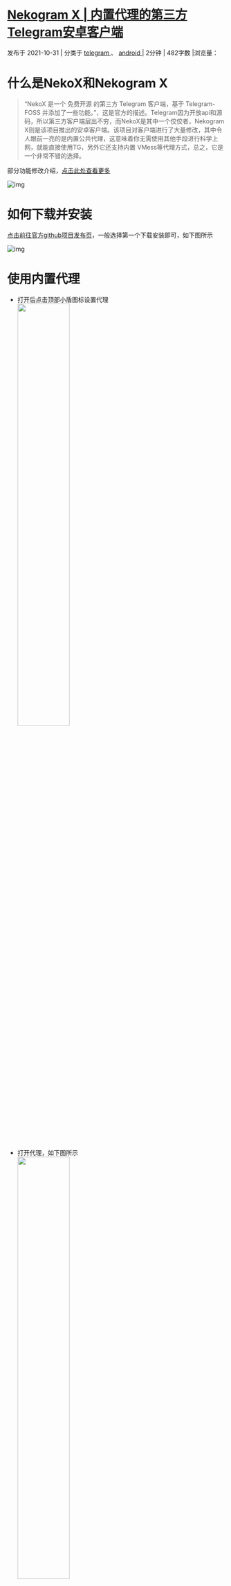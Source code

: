 # [Nekogram X | 内置代理的第三方Telegram安卓客户端](https://cktime.github.io/post/202110311/)

 发布于 2021-10-31 | 分类于 [telegram ](https://cktime.github.io/tag/KaP-tEW1-/)、 [android ](https://cktime.github.io/tag/qk6BX-cTe/)| 2分钟 | 482字数 |浏览量：

# 什么是NekoX和Nekogram X

> “NekoX 是一个 免费开源 的第三方 Telegram 客户端，基于 Telegram-FOSS 并添加了一些功能。”，这是官方的描述。Telegram因为开放api和源码，所以第三方客户端层出不穷，而NekoX是其中一个佼佼者，Nekogram X则是该项目推出的安卓客户端。该项目对客户端进行了大量修改，其中令人眼前一亮的是内置公共代理，这意味着你无需使用其他手段进行科学上网，就能直接使用TG，另外它还支持内置 VMess等代理方式，总之，它是一个非常不错的选择。

部分功能修改介绍，[点击此处查看更多](https://github.com/NekoX-Dev/NekoX/blob/main/README.md#nekox-changes)

![img](https://cktime.github.io/post-images/1635665363097.jpg)

# 如何下载并安装

[点击前往官方github项目发布页](https://github.com/NekoX-Dev/NekoX/releases)，一般选择第一个下载安装即可，如下图所示

![img](https://cktime.github.io/post-images/1635666952727.png)

# 使用内置代理

- 打开后点击顶部小盾图标设置代理
  <br><img src="https://cktime.github.io/post-images/1635667450066.jpg" width="50%" height="50%">
- 打开代理，如下图所示
  <br><img src="https://cktime.github.io/post-images/1635667660828.jpg" width="50%" height="50%">
- 注册/登录后设置代理，左滑进入此界面，即可看到代理设置
  <br><img src="https://cktime.github.io/post-images/1635667830485.jpg" width="50%" height="50%">

# 进阶

NekoX也提供linux的客户端等，如需了解更多，可以前往TG群组和github项目。

[点击前往github项目](https://github.com/NekoX-Dev/NekoX)

[点击前往TG群组](https://t.me/NekoXChat)

# 关于Telegram

可能有些小伙伴是第一次知道Telegram，它是一款跨平台即时通信软件，其客户端是自由及开放源代码软件，但服务端是专有软件。用户可以相互交换加密与自毁消息，发送照片、视频等所有类型文件。

它注重隐私，安全和速度，它提供优质的服务，远超其它同类型的世界级软件，更别说大陆的流氓软件了。

如果你是个新手，你可以[点击前往Telegram 中文 NEWS频道，获取更多TG知识和教程](https://t.me/YinxiangBiji_News)

Telegram官网介绍， [点击前往官网](https://telegram.org/)

![img](https://cktime.github.io/post-images/1635668352041.jpg)

- **本文作者：** cktime
- **本文链接：** https://cktime.github.io/post/202110311/
- **版权声明：** 本博客所有文章除特别声明外，均采用[ BY-NC-SA](https://creativecommons.org/licenses/by-nc-sa/4.0/) 许可协议。转载请注明出处！

*** 

### 上一篇

[[v2rayNG] | 好用的v2ray安卓/windows客户端](https://github.com/cktime/NetworkFreedom/blob/main/docs/2.md)
